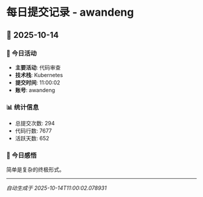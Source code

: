# 每日提交记录 - awandeng

## 📅 2025-10-14

### 🎯 今日活动
- **主要活动**: 代码审查
- **技术栈**: Kubernetes
- **提交时间**: 11:00:02
- **账号**: awandeng

### 📊 统计信息
- 总提交次数: 294
- 代码行数: 7677
- 活跃天数: 652

### 💭 今日感悟
简单是复杂的终极形式。

---
*自动生成于 2025-10-14T11:00:02.078931*
